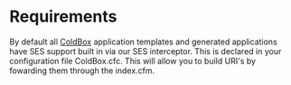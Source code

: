 # Requirements

By default all [ColdBox](http://wiki.coldbox.org/wiki/ConfigurationCFC.cfm) application templates and generated applications have SES support built in via our SES interceptor. This is declared in your configuration file ColdBox.cfc. This will allow you to build URI's by fowarding them through the index.cfm.

